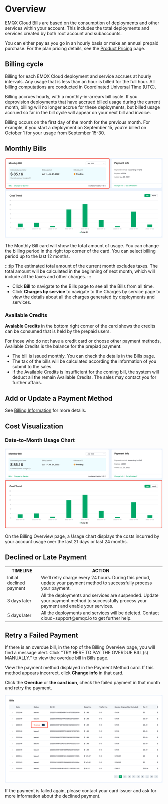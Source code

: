 # Overview

EMQX Cloud Bills are based on the consumption of deployments and other services within your account. This includes the total deployments and services created by both root account and subaccounts.

You can either pay as you go in an hourly basis or make an annual prepaid purchase. For the plan pricing details, see the [Product Pricing](../price/pricing.md) page.

## Billing cycle

Billing for each EMQX Cloud deployment and service accrues at hourly intervals. Any usage that is less than an hour is billed for the full hour. All billing computations are conducted in Coordinated Universal Time (UTC). 

Billing accrues hourly, with a monthly-in-arrears bill cycle. If you deprovision deployments that have accrued billed usage during the current month, billing will no longer accrue for these deployments, but billed usage accrued so far in the bill cycle will appear on your next bill and invoice.

Billing occurs on the first day of the month for the previous month. For example, if you start a deployment on September 15, you’re billed on October 1 for your usage from September 15-30.


## Monthly Bills

![month bill](./_assets/monthly_bill.png)

The Monthly Bill card will show the total amount of usage. You can change the billing period in the right top corner of the card. You can select billing period up to the last 12 months. 

:::tip
The estimated total amount of the current month excludes taxes. The total amount will be calculated in the beginning of next month, which will include all the taxes and other charges.
:::

- Click **Bill** to navigate to the Bills page to see all the Bills from all time.
- Click **Charges by service** to navigate to the Charges by service page to view the details about all the charges generated by deployments and services.

### Available Credits

**Avaiable Credits** in the bottom right corner of the card shows the credits can be consumed that is held by the prepaid users. 

For those who do not have a credit card or choose other payment methods, Available Credits is the balance for the prepiad payment. 

- The bill is issued monthly. You can check the details in the Bills page.
- The tax of the bills will be calculated according the information of you submit to the sales.
- If the Available Credits is insufficient for the coming bill, the system will deduct all the remain Available Credits. The sales may contact you for further affairs.


## Add or Update a Payment Method

See [Billing Information](./billing_information.md) for more details.

## Cost Visualization

### Date-to-Month Usage Chart

![month bill](./_assets/trend.png)

On the Billing Overview page, a Usage chart displays the costs incurred by your account usage over the last 21 days or last 24 months.

## Declined or Late Payment
<table>
   <tr>
      <th>TIMELINE</th>
      <th>ACTION</th>
   </tr>
   <tr>
      <td>Initial declined payment</td>
      <td>We’ll retry charge every 24 hours. During this period, update your payment method to successfully process your payment.</td>
   </tr>
   <tr>
   	  <td>3 days later</td>
   	  <td>All the deployments and services are suspended. Update your payment method to successfully process your payment and enable your services.</td>
   </tr>
   <tr>
   	  <td>5 days later</td>
   	  <td>All the deployments and services will be deleted. Contact cloud-support@emqx.io to get further help.</td>
   </tr>
</table>

## Retry a Failed Payment

If there is an overdue bill, in the top of the Billing Overview page, you will find a message alert. Click "TRY HERE TO PAY THE OVERDUE BILL(s) MANUALLY." to view the overdue bill in Bills page.

View the payment method displayed in the Payment Method card. If this method appears incorrect, click **Change info** in that card.

Click the **Overdue** or **the card icon**, check the failed payment in that month and retry the payment.

![overdue](./_assets/overdue.png)

If the payment is failed again, please contact your card issuer and ask for more information about the declined payment.
